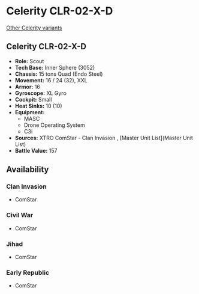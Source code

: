 # Celerity CLR-02-X-D 

[Other Celerity variants](../celerity.md) 

## Celerity CLR-02-X-D 

- **Role:** Scout 
- **Tech Base:** Inner Sphere (3052) 
- **Chassis:** 15 tons Quad (Endo Steel) 
- **Movement:** 16 / 24 (32), XXL 
- **Armor:** 16 
- **Gyroscope:** XL Gyro 
- **Cockpit:** Small 
- **Heat Sinks:** 10 (10) 
- **Equipment:** 
  - MASC 
  - Drone Operating System 
  - C3i 
- **Sources:** XTRO ComStar - Clan Invasion , [Master Unit List](Master Unit List) 
- **Battle Value:** 157 

## Availability 

### Clan Invasion 

- ComStar 

### Civil War 

- ComStar 

### Jihad 

- ComStar 

### Early Republic 

- ComStar 

